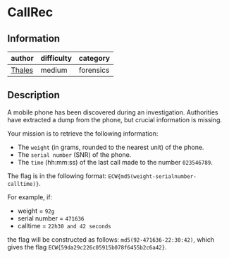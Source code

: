 # CallRec

## Information
| author                       | difficulty | category |
|------------------------------|------------|----------|
| [Thales](https://thalium.re) | medium     | forensics|

## Description
A mobile phone has been discovered during an investigation. Authorities have extracted a dump from the phone, but crucial information is missing.

Your mission is to retrieve the following information:
- The `weight` (in grams, rounded to the nearest unit) of the phone.
- The `serial number` (SNR) of the phone.
- The `time` (hh:mm:ss) of the last call made to the number `023546789`.

The flag is in the following format: `ECW{md5(weight-serialnumber-calltime)}`.

For example, if:
- weight = `92g`
- serial number = `471636`
- calltime = `22h30 and 42 seconds`

the flag will be constructed as follows: `md5(92-471636-22:30:42)`, which gives the flag `ECW{59da29c226c05915b078f6455b2c6a42}`.